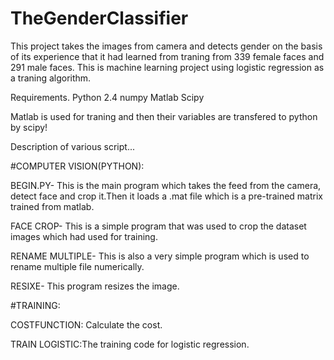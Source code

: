 # TheGenderClassifier
This project takes the images from camera and detects gender on the basis of its experience that it had learned from traning from 339 female faces and 291 male faces. This is machine learning project using logistic regression as a traning algorithm.

Requirements.
Python 2.4
numpy
Matlab
Scipy

Matlab is used for traning and then their variables are transfered to python by scipy!

Description of various script...

#COMPUTER VISION(PYTHON):

BEGIN.PY- This is the main program which takes the feed from the camera, detect face and crop it.Then it loads a .mat file which is a pre-trained matrix trained from matlab.

FACE CROP- This is a simple program that was used to crop the dataset images which had used for training.

RENAME MULTIPLE- This is also a very simple program which is used to rename multiple file numerically.

RESIXE- This program resizes the image.

#TRAINING:

COSTFUNCTION: Calculate the cost.

TRAIN LOGISTIC:The training code for logistic regression.

